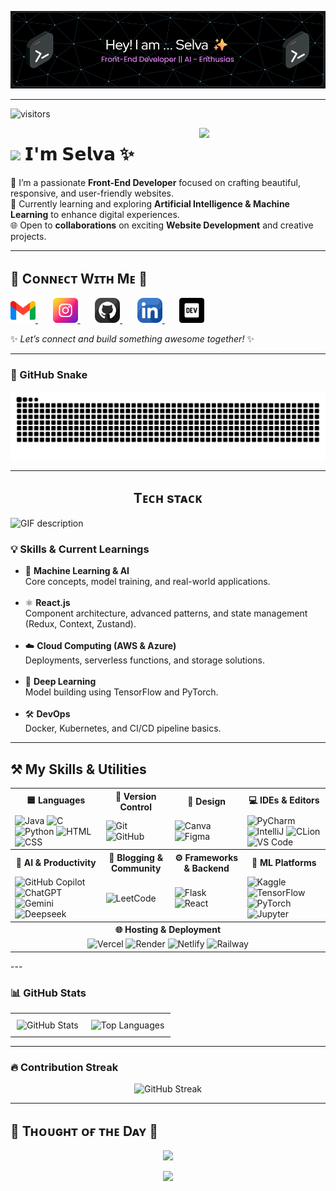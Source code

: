 ![Header](./header.png)

---
![visitors](https://vbr.nathanchung.dev/badge?page_id=selvaganesh19.selagvanesh19&color=00cf00)

<div>
  <img align="right" width="40%" src="https://owlbertsio-resized.s3.amazonaws.com/Popper.psd.full.png">
</div>

# <img src="https://emojis.slackmojis.com/emojis/images/1531849430/4246/blob-sunglasses.gif?1531849430" width="30"/> 𝗜'𝗺 𝗦𝗲𝗹𝘃𝗮 ✨

🎨 I’m a passionate **Front-End Developer** focused on crafting beautiful, responsive, and user-friendly websites.  
🤖 Currently learning and exploring **Artificial Intelligence & Machine Learning** to enhance digital experiences.  
🌐 Open to **collaborations** on exciting **Website Development** and creative projects. 

---

<h2 align="left">🤝 Cᴏɴɴᴇᴄᴛ Wɪᴛʜ Mᴇ 🤝</h2>

<p align="left">

  <a href="mailto:selvavelayutham395@gmail.com" target="_blank"> 
    <img src="./gmail.png" width="40" height="40" alt="Email" />
  </a>
  &nbsp;&nbsp;&nbsp;&nbsp;&nbsp;

  <a href="https://www.instagram.com/_selvxsh.__" target="_blank"> 
    <img src="./instagram.png" width="40" height="40" alt="Instagram" />
  </a>
  &nbsp;&nbsp;&nbsp;&nbsp;&nbsp;

  <a href="https://github.com/selvaganesh19" target="_blank"> 
    <img src="./github.png" width="40" height="40" alt="GitHub" />
  </a>
  &nbsp;&nbsp;&nbsp;&nbsp;&nbsp;

  <a href="https://www.linkedin.com/in/selvaganesh-velayutham-025bb1284" target="_blank">
    <img src="./linkedin.png" width="40" height="40" alt="LinkedIn" />
  </a>
  &nbsp;&nbsp;&nbsp;&nbsp;&nbsp;

  <a href="https://selvaganesh19.github.io/Portfolio-React/" target="_blank">
    <img src="./dev_to.png" width="40" height="40" alt="Portfolio" />
  </a>

</p>


✨ _Let’s connect and build something awesome together!_ ✨

---

### 🐍 GitHub Snake

<p align="center">
  <img src="https://github.com/Selvaganesh19/Selvaganesh19/blob/output/github-snake.svg" />
</p>

---

<h2 align="center">Tᴇᴄʜ sᴛᴀᴄᴋ</h2> 
<picture>
  <source media="(prefers-color-scheme: dark)" srcset="./Skills_Animation_Dark.gif">
  <source media="(prefers-color-scheme: light)" srcset="./Skills_Animation_White.gif">
  <img align="left" alt="GIF description" src="./Skills_Animation_White.gif">
</picture>
<br />

<h3 align="left">💡 Skills & Current Learnings</h3>

<ul align="left">
  <li>🤖 <strong>Machine Learning & AI</strong><br>Core concepts, model training, and real-world applications.</li><br>

  <li>⚛️ <strong>React.js</strong><br>Component architecture, advanced patterns, and state management (Redux, Context, Zustand).</li><br>

  <li>☁️ <strong>Cloud Computing (AWS & Azure)</strong><br>Deployments, serverless functions, and storage solutions.</li><br>

  <li>🧠 <strong>Deep Learning</strong><br>Model building using TensorFlow and PyTorch.</li><br>

  <li>🛠️ <strong>DevOps</strong><br>Docker, Kubernetes, and CI/CD pipeline basics.</li>
</ul>


---
<h2>⚒️ My Skills & Utilities</h2>

<table style="width:100%; border-collapse: collapse;">
  <tr>
    <th>🟦 Languages</th>
    <th>🔧 Version Control</th>
    <th>🎨 Design</th>
    <th>💻 IDEs & Editors</th>
  </tr>
  <tr>
    <td>
      <img src="https://iconic-api.onrender.com/dark/java" width="40px" title="Java" />
      <img src="https://iconic-api.onrender.com/dark/c" width="40px" title="C" />
      <img src="https://iconic-api.onrender.com/dark/python" width="40px" title="Python" />
      <img src="https://iconic-api.onrender.com/dark/html" width="40px" title="HTML" />
      <img src="https://iconic-api.onrender.com/dark/css" width="40px" title="CSS" />
    </td>
    <td>
      <img src="https://iconic-api.onrender.com/dark/git" width="40px" title="Git" />
      <img src="https://iconic-api.onrender.com/dark/github" width="40px" title="GitHub" />
    </td>
    <td>
      <img src="https://iconic-api.onrender.com/dark/canva" width="40px" title="Canva" />
      <img src="https://iconic-api.onrender.com/dark/figma" width="40px" title="Figma" />
    </td>
    <td>
      <img src="https://iconic-api.onrender.com/dark/pycharm" width="40px" title="PyCharm" />
      <img src="https://iconic-api.onrender.com/dark/intellij" width="40px" title="IntelliJ" />
      <img src="https://iconic-api.onrender.com/dark/clion" width="40px" title="CLion" />
      <img src="https://iconic-api.onrender.com/dark/vscode" width="40px" title="VS Code" />
    </td>
  </tr>

  <tr>
    <th>🤖 AI & Productivity</th>
    <th>📝 Blogging & Community</th>
    <th>⚙️ Frameworks & Backend</th>
    <th>🧠 ML Platforms</th>
  </tr>
  <tr>
    <td>
      <img src="https://iconic-api.onrender.com/dark/github" width="40px" title="GitHub Copilot" />
      <img src="https://iconic-api.onrender.com/dark/chatgpt" width="40px" title="ChatGPT" />
      <img src="https://iconic-api.onrender.com/dark/gemini" width="40px" title="Gemini" />
      <img src="https://iconic-api.onrender.com/dark/deepseek" width="40px" title="Deepseek" />
    </td>
    <td>
      <img src="https://iconic-api.onrender.com/dark/leetcode" width="40px" title="LeetCode" />
    </td>
    <td>
      <img src="https://iconic-api.onrender.com/dark/flask" width="40px" title="Flask" />
      <img src="https://iconic-api.onrender.com/dark/react" width="40px" title="React" />
    </td>
    <td>
      <img src="https://cdn.jsdelivr.net/gh/devicons/devicon/icons/kaggle/kaggle-original.svg" width="40px" title="Kaggle" />
      <img src="https://iconic-api.onrender.com/dark/tensorflow" width="40px" title="TensorFlow" />
      <img src="https://iconic-api.onrender.com/dark/pytorch" width="40px" title="PyTorch" />
      <img src="https://iconic-api.onrender.com/dark/jupyter" width="40px" title="Jupyter" />
    </td>
  </tr>

  <tr>
    <th colspan="4">🌐 Hosting & Deployment</th>
  </tr>
  <tr>
    <td colspan="4" style="text-align:center;">
      <img src="https://iconic-api.onrender.com/dark/vercel" width="40px" title="Vercel" />
      <img src="https://iconic-api.onrender.com/dark/render" width="40px" title="Render" />
      <img src="https://iconic-api.onrender.com/dark/netlify" width="40px" title="Netlify" />
      <img src="https://cdn.jsdelivr.net/gh/devicons/devicon/icons/railway/railway-original.svg" width="40px" title="Railway" />
    </td>
  </tr>
</table>
---

### 📊 GitHub Stats

<div align="center">

  <table>
    <tr>
      <td style="padding: 10px;">
        <img src="https://github-readme-stats.vercel.app/api?username=selvaganesh19&theme=dark&hide_border=false&include_all_commits=false&count_private=false" alt="GitHub Stats" />
      </td>
      <td style="padding: 10px;">
        <img src="https://github-readme-stats.vercel.app/api/top-langs/?username=selvaganesh19&theme=dark&hide_border=false&layout=compact" alt="Top Languages" />
      </td>
    </tr>
  </table>

</div>

---

### 🔥 Contribution Streak

<p align="center">
  <img src="https://nirzak-streak-stats.vercel.app/?user=selvaganesh19&theme=dark&hide_border=false" alt="GitHub Streak" />
</p>


---

<!--Dynamic Quote card updates everyday at 12 PM--> 
<h2 align="left">🌟 Tʜᴏᴜɢʜᴛ ᴏғ ᴛʜᴇ Dᴀʏ 🌟</h2>

<!--STARTS_HERE_QUOTE_CARD-->
<p align="center">
    <img src="https://readme-daily-quotes.vercel.app/api?author=Albus%20Dumbledore&quote=It%20is%20important%20to%20fight%20and%20fight%20again%2C%20and%20keep%20fighting%2C%20for%20only%20then%20can%20evil%20be%20kept%20at%20bay%20though%20never%20quite%20eradicated.&theme=dark&bg_color=220a28&author_color=ffeb95&accent_color=c56a90">
</p>
<!--ENDS_HERE_QUOTE_CARD-->

<p align="center">
  <img src="https://capsule-render.vercel.app/api?type=waving&color=gradient&height=65&section=footer"/>
</p>

